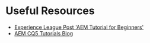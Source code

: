 # Useful Resources

- [Experience League Post 'AEM Tutorial for Beginners'](https://experienceleaguecommunities.adobe.com/t5/adobe-experience-manager/aem-tutorial-for-beginners/m-p/215281)
- [AEM CQ5 Tutorials Blog](http://www.aemcq5tutorials.com/tutorials/aem-cq5-tutorial/)